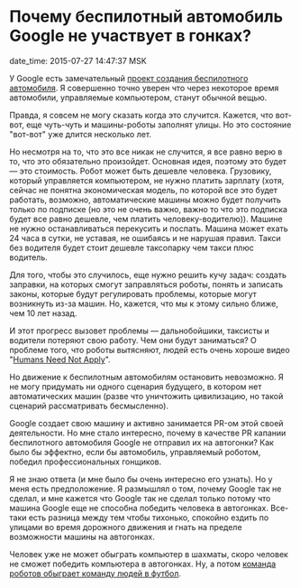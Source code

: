 # Почему беспилотный автомобиль Google не участвует в гонках?

date_time: 2015-07-27 14:47:37 MSK

У Google есть замечательный [проект создания беспилотного автомобиля][wiki].
Я совершенно точно уверен что через некоторое время автомобили, управляемые
компьютером, станут обычной вещью.

Правда, я совсем не могу сказать когда это случится. Кажется, что вот-вот,
еще чуть-чуть и машины-роботы заполнят улицы. Но это состояние "вот-вот" уже
длится несколько лет.

Но несмотря на то, что это все никак не случится, я все равно верю в то, что
это обязательно произойдет. Основная идея, поэтому это будет — это стоимость.
Робот может быть дешевле человека. Грузовику, который управляется компьютером,
не нужно платить зарплату (хотя, сейчас не понятна экономическая модель, по
которой все это будет работать, возможно, автоматические машины можно будет
получить только по подписке (но это не очень важно, важно то что это подписка
будет все равно дешевле, чем платить человеку-водителю)). Машине не нужно
останавливаться перекусить и поспать. Машина может ехать 24 часа в сутки, не
уставая, не ошибаясь и не нарушая правил. Такси без водителя будет стоит
дешевле таксопарку чем такси плюс водитель.

Для того, чтобы это случилось, еще нужно решить кучу задач: создать заправки,
на которых смогут заправляться роботы, понять и записать законы, которые
будут регулировать проблемы, которые могут возникнуть из-за машин. Но,
кажется, что мы к этому сильно ближе, чем 10 лет назад.

И этот прогресс вызовет проблемы — дальнобойшики, таксисты и водители
потеряют свою работу. Чем они будут заниматься? О проблеме того, что
роботы вытясняют, людей есть очень хороше видео "[Humans Need Not Apply][video]".

Но движение к беспилотным автомобилям остановить невозможно. Я не могу
придумать ни одного сценария будущего, в котором нет автоматических машин
(разве что уничтожить цивилизацию, но такой сценарий рассматривать
бесмысленно).

Google создает свою машину и активно занимается PR-ом этой своей
деятельности. Но мне стало интересно, почему в качестве PR капании
беспилотного автомобиля Google не отправил их на автогонки? Как было бы
эффектно, если бы автомобиль, управляемый роботом, победил профессиональных
гонщиков.

Я не знаю ответа (и мне было бы очень интересно его узнать). Но у меня есть
предположение. Я размышлял о том, почему Google так не сделал, и мне кажется
что Google так не сделал только потому что машина Google еще не способна
победить человека в автогонках. Все-таки есть разница между тем чтобы
тихонько, спокойно ездить по улицами во время дорожного движения и гнать на
пределе возможности машины на автогонках.

Человек уже не может обыграть компьютер в шахматы, скоро человек не сможет
победить компьютера в автогонках. Ну, а потом [команда роботов обыграет
команду людей в футбол][RoboCup].

 [wiki]: https://ru.wikipedia.org/wiki/%D0%91%D0%B5%D1%81%D0%BF%D0%B8%D0%BB%D0%BE%D1%82%D0%BD%D1%8B%D0%B9_%D0%B0%D0%B2%D1%82%D0%BE%D0%BC%D0%BE%D0%B1%D0%B8%D0%BB%D1%8C_Google
 [video]: https://www.youtube.com/watch?v=7Pq-S557XQU
 [RoboCup]: https://ru.wikipedia.org/wiki/RoboCup
